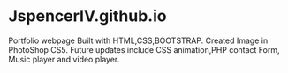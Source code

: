 # JspencerIV.github.io
Portfolio webpage Built with HTML,CSS,BOOTSTRAP.
Created Image in PhotoShop CS5.
Future updates include CSS animation,PHP contact Form, Music player and video player.
